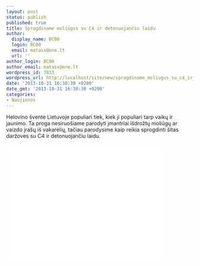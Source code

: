 ```yaml
---
layout: post
status: publish
published: true
title: Sprogdiname moliūgus su C4 ir detonuojančiu laidu
author:
  display_name: BC00
  login: BC00
  email: matasx@one.lt
  url: ''
author_login: BC00
author_email: matasx@one.lt
wordpress_id: 7833
wordpress_url: http://localhost/site/new/sprogdiname_moliugus_su_c4_ir_detonuojanciu_laidu/
date: '2013-10-31 16:38:30 +0200'
date_gmt: '2013-10-31 16:38:30 +0200'
categories:
- Naujienos
---
```

<p>
	Helovino &scaron;ventė Lietuvoje populiari tiek, kiek ji populiari tarp vaikų ir jaunimo. Ta proga nesiruo&scaron;iame parodyti įmantriai i&scaron;drožtų moliūgų ar vaizdo įra&scaron;ų i&scaron; vakarėlių, tačiau parodysime kaip reikia sprogdinti &scaron;itas daržoves su C4 ir detonuojančiu laidu.</p>
<p>
	<iframe allowfullscreen="" frameborder="0" height="315" src="//www.youtube.com/embed/jJXdjQOZgBU" width="420"></iframe></p>

